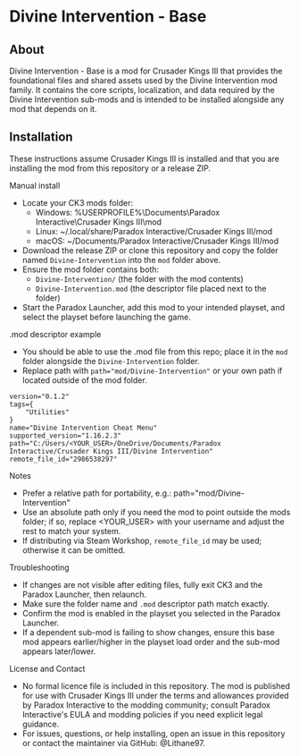 # Divine Intervention - Base

About
-----
Divine Intervention - Base is a mod for Crusader Kings III that provides the foundational files and shared assets used by the Divine Intervention mod family. It contains the core scripts, localization, and data required by the Divine Intervention sub-mods and is intended to be installed alongside any mod that depends on it.

Installation
------------
These instructions assume Crusader Kings III is installed and that you are installing the mod from this repository or a release ZIP.

Manual install
- Locate your CK3 mods folder:
  - Windows: %USERPROFILE%\Documents\Paradox Interactive\Crusader Kings III\mod
  - Linux: ~/.local/share/Paradox Interactive/Crusader Kings III/mod
  - macOS: ~/Documents/Paradox Interactive/Crusader Kings III/mod
- Download the release ZIP or clone this repository and copy the folder named `Divine-Intervention` into the `mod` folder above.
- Ensure the mod folder contains both:
  - `Divine-Intervention/` (the folder with the mod contents)
  - `Divine-Intervention.mod` (the descriptor file placed next to the folder)
- Start the Paradox Launcher, add this mod to your intended playset, and select the playset before launching the game.

.mod descriptor example
- You should be able to use the .mod file from this repo; place it in the `mod` folder alongside the `Divine-Intervention` folder.
- Replace path with `path="mod/Divine-Intervention"` or your own path if located outside of the mod folder. 

```text
version="0.1.2"
tags={
	"Utilities"
}
name="Divine Intervention Cheat Menu"
supported_version="1.16.2.3"
path="C:/Users/<YOUR_USER>/OneDrive/Documents/Paradox Interactive/Crusader Kings III/Divine Intervention"
remote_file_id="2986538297"
```

Notes
- Prefer a relative path for portability, e.g.:
  path="mod/Divine-Intervention"
- Use an absolute path only if you need the mod to point outside the mods folder; if so, replace <YOUR_USER> with your username and adjust the rest to match your system.
- If distributing via Steam Workshop, `remote_file_id` may be used; otherwise it can be omitted.

Troubleshooting
- If changes are not visible after editing files, fully exit CK3 and the Paradox Launcher, then relaunch.
- Make sure the folder name and `.mod` descriptor path match exactly.
- Confirm the mod is enabled in the playset you selected in the Paradox Launcher.
- If a dependent sub-mod is failing to show changes, ensure this base mod appears earlier/higher in the playset load order and the sub-mod appears later/lower.

License and Contact
- No formal licence file is included in this repository. The mod is published for use with Crusader Kings III under the terms and allowances provided by Paradox Interactive to the modding community; consult Paradox Interactive's EULA and modding policies if you need explicit legal guidance.
- For issues, questions, or help installing, open an issue in this repository or contact the maintainer via GitHub: @Lithane97.
